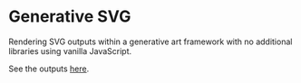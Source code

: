 # Generative SVG

Rendering SVG outputs within a generative art framework with no additional libraries using vanilla JavaScript.

See the outputs [here](https://fjaddison.github.io/generative-svg/).

